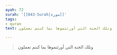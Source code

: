 ```yaml
---
ayah: 72
surah: '[[043-Surah|سورة]]'
tags:
- quran
text: وتلك الجنة التي أورثتموها بما كنتم تعملون

---
```

> وتلك الجنة التي أورثتموها بما كنتم تعملون
